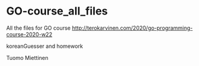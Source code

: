 # GO-course_all_files
All the files for GO course http://terokarvinen.com/2020/go-programming-course-2020-w22

koreanGuesser and homework

Tuomo Miettinen
